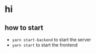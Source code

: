 # hi

## how to start
- `yarn start-backend` to start the server
- `yarn start` to start the frontend